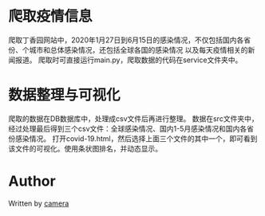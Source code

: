 ﻿# 爬取疫情信息
爬取丁香园网站中，2020年1月27日到6月15日的感染情况，不仅包括国内各省份、个城市和总体感染情况，还包括全球各国的感染情况
以及每天疫情相关的新闻报道。
  爬取时可直接运行main.py，爬取数据的代码在service文件夹中。
# 数据整理与可视化
爬取的数据在DB数据库中，处理成csv文件后再进行整理。
  数据在src文件夹中，经过处理最后得到三个csv文件：全球感染情况、国内1-5月感染情况和国内各省份感染情况。
  打开covid-19.html，然后选择上面三个文件的其中一个，即可看到该文件的可视化。使用条状图排名，并动态显示。

# **Author**
Written by [camera](https://github.com/creama?tab=repositories)
